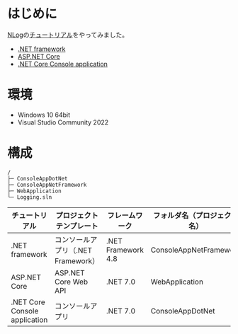 # はじめに
[NLog](https://nlog-project.org/)の[チュートリアル](https://nlog-project.org/download/)をやってみました。
+ [.NET framework](https://github.com/NLog/NLog/wiki/Tutorial)
+ [ASP.NET Core](https://github.com/NLog/NLog/wiki/Getting-started-with-ASP.NET-Core-6)
+ [.NET Core Console application](https://github.com/NLog/NLog/wiki/Getting-started-with-.NET-Core-2---Console-application)

# 環境
+ Windows 10 64bit
+ Visual Studio Community 2022

# 構成
```text
/
├─ ConsoleAppDotNet
├─ ConsoleAppNetFramework
├─ WebApplication
└─ Logging.sln
```

| チュートリアル | プロジェクトテンプレート | フレームワーク | フォルダ名（プロジェクト名）|
| --- | --- | --- | --- |
| .NET framework | コンソールアプリ（.NET Framework）| .NET Framework 4.8 | ConsoleAppNetFramework |
| ASP.NET Core | ASP.NET Core Web API | .NET 7.0 | WebApplication |
| .NET Core Console application | コンソールアプリ | .NET 7.0 | ConsoleAppDotNet |

